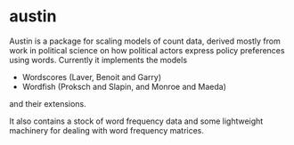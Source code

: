 # austin

Austin is a package for scaling models of count data, derived mostly
from work in political science on how political actors express policy
preferences using words.  Currently it implements the models

  * Wordscores (Laver, Benoit and Garry)
  * Wordfish (Proksch and Slapin, and Monroe and Maeda)

and their extensions.

It also contains a stock of word frequency data and some lightweight
machinery for dealing with word frequency matrices.


